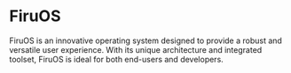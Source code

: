 # FiruOS

FiruOS is an innovative operating system designed to provide a robust and versatile user experience. With its unique architecture and integrated toolset, FiruOS is ideal for both end-users and developers.

